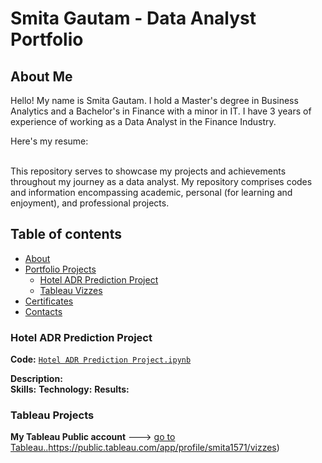 # Smita Gautam - Data Analyst Portfolio

## About Me

Hello!
My name is Smita Gautam. I hold a Master's degree in Business Analytics and a Bachelor's in Finance with a minor in IT. I have 3 years of experience of working as a Data Analyst in the Finance Industry.

Here's my resume: 

<br>
This repository serves to showcase my projects and achievements throughout my journey as a data analyst. My repository comprises codes and information encompassing academic, personal (for learning and enjoyment), and professional projects.

<br>

## Table of contents
- [About](#about)
- [Portfolio Projects](#portfolio-projects)
	+ [Hotel ADR Prediction Project](#)
	+ [Tableau Vizzes](#tableau-vizzes)
- [Certificates](#certificates)
- [Contacts](#contacts)



### Hotel ADR Prediction Project
**Code:** [`Hotel ADR Prediction Project.ipynb`](https://github.com/gsmitaa/gsmitaa/blob/a1ae8fa1993ca5239e2c52b69562e151fdf145f9/Python%20Codes%20and%20Projects/Hotel%20ADR%20Prediction%20Project.ipynb)   

**Description:**  
**Skills:** 
**Technology:** 
**Results:** 

### Tableau Projects
**My Tableau Public account** ---> [go to Tableau..](https://public.tableau.com/app/profile/smita1571/vizzes)https://public.tableau.com/app/profile/smita1571/vizzes)  
